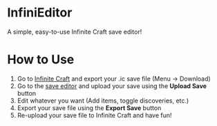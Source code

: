 # InfiniEditor
A simple, easy-to-use Infinite Craft save editor!
# How to Use
  1. Go to [Infinite Craft](https://neal.fun/infinite-craft) and export your .ic save file (Menu -> Download)
  2. Go to the [save editor](https://infinieditor.vercel.app) and upload your save using the **Upload Save** button
  3. Edit whatever you want (Add items, toggle discoveries, etc.)
  4. Export your save file using the **Export Save** button
  5. Re-upload your save file to Infinite Craft and have fun!


